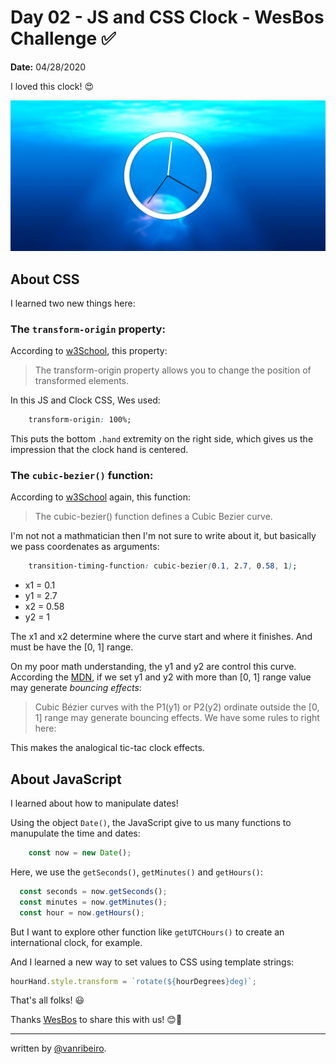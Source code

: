 # Day 02 - JS and CSS Clock - WesBos Challenge ✅

**Date:** 04/28/2020

I loved this clock! 😍

![CSS Clock](../../images/challenges/02-js-and-css-clock.png)

## About CSS

I learned two new things here:

### The `transform-origin` property:

According to [w3School](https://www.w3schools.com/cssref/css3_pr_transform-origin.asp), this property:

> The transform-origin property allows you to change the position of transformed elements.

In this JS and Clock CSS, Wes used:

```css
    transform-origin: 100%;
```
This puts the bottom `.hand` extremity on the right side, which gives us the impression that the clock hand is centered.

### The `cubic-bezier()` function:

According to [w3School](https://www.w3schools.com/cssref/func_cubic-bezier.asp) again, this function:

>The cubic-bezier() function defines a Cubic Bezier curve.

I'm not not a mathmatician then I'm not sure to write about it, but basically we pass coordenates as arguments: 

```css
    transition-timing-function: cubic-bezier(0.1, 2.7, 0.58, 1);
```

- x1 = 0.1
- y1 = 2.7 
- x2 = 0.58 
- y2 = 1

The x1 and x2 determine where the curve start and where it finishes. And must be have the [0, 1] range.

On my poor math understanding, the y1 and y2 are control this curve. According the [MDN](https://developer.mozilla.org/en-US/docs/Web/CSS/easing-function), if we set y1 and y2 with more than [0, 1] range value may generate _bouncing effects_:

> Cubic Bézier curves with the P1(y1) or P2(y2) ordinate outside the [0, 1] range may generate bouncing effects.
We have some rules to right here:

This makes the analogical tic-tac clock effects.

## About JavaScript

I learned about how to manipulate dates! 

Using the object `Date()`, the JavaScript give to us many functions to manupulate the time and dates:

```javascript
    const now = new Date();
```

Here, we use the `getSeconds()`, `getMinutes()` and `getHours()`:

```javascript
  const seconds = now.getSeconds();
  const minutes = now.getMinutes();
  const hour = now.getHours();
```

But I want to explore other function like `getUTCHours()` to create an international clock, for example.

And I learned a new way to set values to CSS using template strings:

```javascript
hourHand.style.transform = `rotate(${hourDegrees}deg)`;
```

That's all folks! 😃

Thanks [WesBos](https://github.com/wesbos) to share this with us! 😊💖

---

written by [@vanribeiro](https://github.com/vanribeiro).